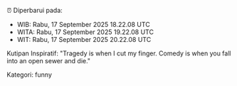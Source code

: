 ⏰ Diperbarui pada:
- WIB: Rabu, 17 September 2025 18.22.08 UTC
- WITA: Rabu, 17 September 2025 19.22.08 UTC
- WIT: Rabu, 17 September 2025 20.22.08 UTC

Kutipan Inspiratif:
"Tragedy is when I cut my finger. Comedy is when you fall into an open sewer and die."


Kategori: funny

